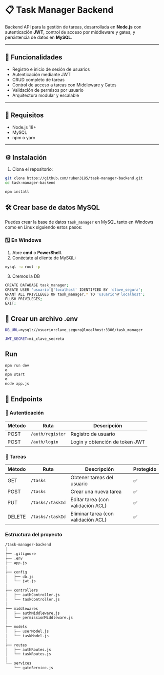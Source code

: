 # 📋 Task Manager Backend

Backend API para la gestión de tareas, desarrollada en **Node.js** con autenticación **JWT**, control de acceso por middleware y gates, y persistencia de datos en **MySQL**.

---

## 🚀 Funcionalidades

- Registro e inicio de sesión de usuarios
- Autenticación mediante JWT
- CRUD completo de tareas
- Control de acceso a tareas con Middleware y Gates
- Validación de permisos por usuario
- Arquitectura modular y escalable

---

## 🧾 Requisitos

- Node.js 18+
- MySQL
- npm o yarn

---

## ⚙️ Instalación

1. Clona el repositorio:

```bash
git clone https://github.com/ruben3185/task-manager-backend.git
cd task-manager-backend

npm install
```

## 🛠 Crear base de datos MySQL

Puedes crear la base de datos `task_manager` en MySQL tanto en Windows como en Linux siguiendo estos pasos:

### 🪟 En Windows

1. Abre **cmd** o **PowerShell**.
2. Conéctate al cliente de MySQL:

```bash
mysql -u root -p
```

3. Cremos la DB 

```bash
CREATE DATABASE task_manager;
CREATE USER 'usuario'@'localhost' IDENTIFIED BY 'clave_segura';
GRANT ALL PRIVILEGES ON task_manager.* TO 'usuario'@'localhost';
FLUSH PRIVILEGES;
EXIT;
```


## 🧾 Crear un archivo .env 

```bash
DB_URL=mysql://usuario:clave_segura@localhost:3306/task_manager

JWT_SECRET=mi_clave_secreta


```


## Run 
```bash
npm run dev 
o 
npm start 
o
node app.js
```

## 📨 Endpoints

### 🔐 Autenticación

| Método | Ruta           | Descripción                  |
|--------|----------------|------------------------------|
| POST   | `/auth/register` | Registro de usuario          |
| POST   | `/auth/login`    | Login y obtención de token JWT |

### 📝 Tareas

| Método | Ruta             | Descripción                          | Protegido |
|--------|------------------|--------------------------------------|-----------|
| GET    | `/tasks`         | Obtener tareas del usuario           | ✅        |
| POST   | `/tasks`         | Crear una nueva tarea                | ✅        |
| PUT    | `/tasks/:taskId` | Editar tarea (con validación ACL)    | ✅        |
| DELETE | `/tasks/:taskId` | Eliminar tarea (con validación ACL)  | ✅        |


### Estructura del proyecto

```bash
/task-manager-backend
│
├── .gitignore
├── .env
├── app.js
│
├── config
│   ├── db.js
│   └── jwt.js
│
├── controllers
│   ├── authController.js
│   └── taskController.js
│
├── middlewares
│   ├── authMiddleware.js
│   └── permissionMiddleware.js
│
├── models
│   ├── userModel.js
│   └── taskModel.js
│
├── routes
│   ├── authRoutes.js
│   └── taskRoutes.js
│
└── services
    └── gateService.js
```

